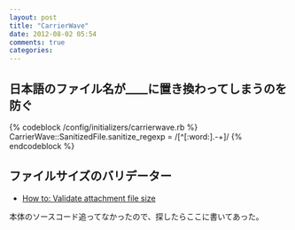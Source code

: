 ```yaml
---
layout: post
title: "CarrierWave"
date: 2012-08-02 05:54
comments: true
categories:
---
```


## 日本語のファイル名が____に置き換わってしまうのを防ぐ

{% codeblock /config/initializers/carrierwave.rb %}
CarrierWave::SanitizedFile.sanitize_regexp = /[^[:word:]\.\-\+]/
{% endcodeblock %}

## ファイルサイズのバリデーター

+ [How to: Validate attachment file size](https://github.com/jnicklas/carrierwave/wiki/How-to%3A-Validate-attachment-file-size)

本体のソースコード追ってなかったので、探したらここに書いてあった。
